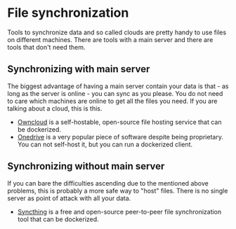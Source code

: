 # File synchronization

Tools to synchronize data and so called clouds are pretty handy to use files on different machines.
There are tools with a main server and there are tools that don't need them.

## Synchronizing with main server

The biggest advantage of having a main server contain your data is that - as long as the server is online -
you can sync as you please.
You do not need to care which machines are online to get all the files you need.
If you are talking about a cloud, this is this.

- [Owncloud](setups/owncloud.md) is a self-hostable, open-source file hosting service that can be dockerized.
- [Onedrive](setups/onedrive.md) is a very popular piece of software despite being proprietary.
You can not self-host it, but you can run a dockerized client.

## Synchronizing without main server

If you can bare the difficulties ascending due to the mentioned above problems, this is probably a more
safe way to "host" files.
There is no single server as point of attack with all your data.

- [Syncthing](setups/syncthing.md) is a free and open-source peer-to-peer file synchronization tool that can be dockerized.
